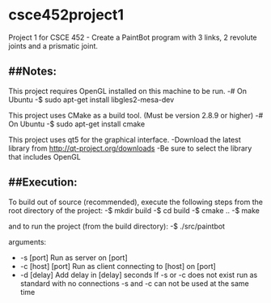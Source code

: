 csce452project1
===============

Project 1 for CSCE 452 - Create a PaintBot program with 3 links, 2 revolute joints and a prismatic joint.

##Notes:
------
This project requires OpenGL installed on this machine to be run.
-# On Ubuntu
-$ sudo apt-get install libgles2-mesa-dev

This project uses CMake as a build tool.  (Must be version 2.8.9 or higher)
-# On Ubuntu
-$ sudo apt-get install cmake
	
	
This project uses qt5 for the graphical interface.
-Download the latest library from http://qt-project.org/downloads
-Be sure to select the library that includes OpenGL
	

##Execution:
----------
To build out of source (recommended),
execute the following steps from the root directory of the project:
-$ mkdir build
-$ cd build
-$ cmake ..
-$ make

and to run the project (from the build directory):
-$ ./src/paintbot

arguments:
- -s [port]         Run as server on [port]
- -c [host] [port]  Run as client connecting to [host] on [port]
- -d [delay]        Add delay in [delay] seconds
                     If -s or -c does not exist run as standard with no connections
                     -s and -c can not be used at the same time
